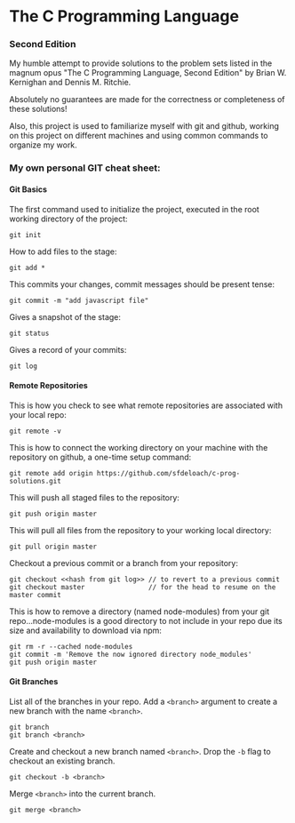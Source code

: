 # The C Programming Language
### Second Edition

My humble attempt to provide solutions to the problem sets listed in the magnum opus "The C Programming Language, Second Edition" by Brian W. Kernighan and Dennis M. Ritchie.

Absolutely no guarantees are made for the correctness or completeness of these
solutions!

Also, this project is used to familiarize myself with git and github, working on this project on different machines and using common commands to organize my work.

### My own personal GIT cheat sheet:

#### Git Basics

The first command used to initialize the project, executed in the root working directory of the project:

    git init
 
How to add files to the stage:

    git add *
 
This commits your changes, commit messages should be present tense:

    git commit -m "add javascript file"

Gives a snapshot of the stage:

    git status

Gives a record of your commits:

    git log

#### Remote Repositories

This is how you check to see what remote repositories are associated with your local repo:

    git remote -v

This is how to connect the working directory on your machine with the repository on github, a one-time setup command:

    git remote add origin https://github.com/sfdeloach/c-prog-solutions.git

This will push all staged files to the repository:

    git push origin master

This will pull all files from the repository to your working local directory:

    git pull origin master

Checkout a previous commit or a branch from your repository:

    git checkout <<hash from git log>> // to revert to a previous commit
    git checkout master                // for the head to resume on the master commit

This is how to remove a directory (named node-modules) from your git repo...node-modules is a good directory to not include in your repo due its size and availability to download via npm:

    git rm -r --cached node-modules
    git commit -m 'Remove the now ignored directory node_modules'
    git push origin master

#### Git Branches

List all of the branches in your repo. Add a `<branch>` argument to create a new branch with the name `<branch>`.

    git branch
    git branch <branch>

Create and checkout a new branch named `<branch>`. Drop the `-b` flag to checkout an existing branch.

    git checkout -b <branch>
    
Merge `<branch>` into the current branch.

    git merge <branch>
